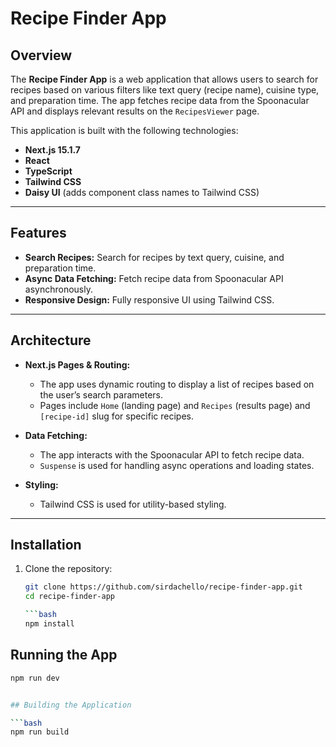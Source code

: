 # Recipe Finder App

## Overview

The **Recipe Finder App** is a web application that allows users to search for recipes based on various filters like text query (recipe name), cuisine type, and preparation time. The app fetches recipe data from the Spoonacular API and displays relevant results on the `RecipesViewer` page.

This application is built with the following technologies:
- **Next.js 15.1.7**
- **React**
- **TypeScript**
- **Tailwind CSS**
- **Daisy UI** (adds component class names to Tailwind CSS)

---

## Features

- **Search Recipes:** Search for recipes by text query, cuisine, and preparation time.
- **Async Data Fetching:** Fetch recipe data from Spoonacular API asynchronously.
- **Responsive Design:** Fully responsive UI using Tailwind CSS.

---

## Architecture

- **Next.js Pages & Routing:**
  - The app uses dynamic routing to display a list of recipes based on the user’s search parameters.
  - Pages include `Home` (landing page) and `Recipes` (results page) and `[recipe-id]` slug for specific recipes.
  
- **Data Fetching:**
  - The app interacts with the Spoonacular API to fetch recipe data.
  - `Suspense` is used for handling async operations and loading states.

- **Styling:**
  - Tailwind CSS is used for utility-based styling.

---

## Installation

1. Clone the repository:

   ```bash
   git clone https://github.com/sirdachello/recipe-finder-app.git
   cd recipe-finder-app

   ```bash
   npm install

## Running the App

   ```bash
   npm run dev

   
## Building the Application

   ```bash
   npm run build

